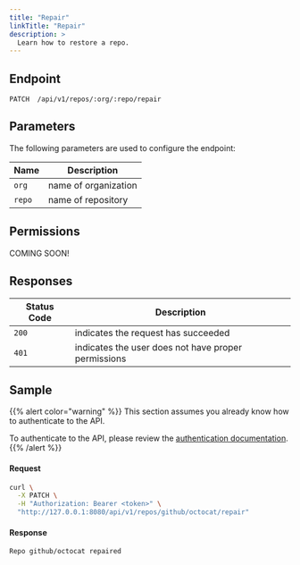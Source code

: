 ```yaml
---
title: "Repair"
linkTitle: "Repair"
description: >
  Learn how to restore a repo.
---
```


## Endpoint

```
PATCH  /api/v1/repos/:org/:repo/repair
```

## Parameters

The following parameters are used to configure the endpoint:

| Name    | Description          |
| ------- | -------------------- |
| `org`   | name of organization |
| `repo`  | name of repository   |

## Permissions

COMING SOON!

## Responses

| Status Code | Description                                         |
| ----------- | --------------------------------------------------- |
| `200`       | indicates the request has succeeded                 |
| `401`       | indicates the user does not have proper permissions |

## Sample

{{% alert color="warning" %}}
This section assumes you already know how to authenticate to the API.

To authenticate to the API, please review the [authentication documentation](/docs/api/authentication).
{{% /alert %}}

#### Request

```sh
curl \
  -X PATCH \
  -H "Authorization: Bearer <token>" \
  "http://127.0.0.1:8080/api/v1/repos/github/octocat/repair"
```

#### Response

```
Repo github/octocat repaired
```
